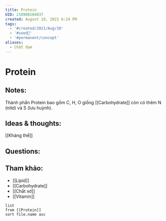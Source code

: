 ```yaml
---
title: Protein
UID: 210908204037
created: August 10, 2021 6:24 PM
tags:
  - '#created/2021/Aug/10'
  - '#seed🥜'
  - '#permanent/concept'
aliases:
  - Chất đạm
---
```

# Protein

## Notes:
Thành phần Protein bao gồm C, H, O giống [[Carbohydrate]] còn có thêm N (nitơ) và S (lưu huỳnh).

## Ideas & thoughts:
[[Kháng thể]]

## Questions:


## Tham khảo:
- [[Lipid]]
- [[Carbohydrate]]
- [[Chất xơ]]
- [[Vitamin]]
```dataview
list
from [[Protein]]
sort file.name asc
```
